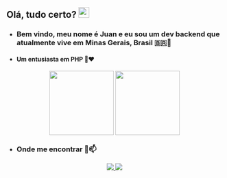 ## Olá, tudo certo? <img src="https://media.giphy.com/media/hvRJCLFzcasrR4ia7z/giphy.gif" width="25">

-  ### Bem vindo, meu nome é Juan e eu sou um dev backend que atualmente vive em Minas Gerais, Brasil 🇧🇷👾
-  #### Um entusiasta em PHP 🐘❤️

<p align="center">
 <img height="150em" align="center" src="https://github-readme-stats.vercel.app/api?username=barreto-juan&show_icons=true&theme=tokyonight&border_radius=10px)](https://github.com/anuraghazra/github-readme-stats">
 <img height="150em" align="center" src="https://github-readme-stats.vercel.app/api/top-langs/?username=barreto-juan&layout=compact&theme=tokyonight&border=10px)](https://github.com/anuraghazra/github-readme-stats">
</p>

- ### Onde me encontrar 💌📫

<p align="center">
  <a href="mailto:jbarreto2105@gmail.com" target="_blank">
   <img src="https://img.shields.io/badge/-Gmail-000000?style=for-the-badge&logo=gmail&logoColor=white">
  </a>

  <a href="https://www.linkedin.com/in/juan-barreto-167386233/" target="_blank">
   <img src="https://img.shields.io/badge/-LinkedIn-000000?style=for-the-badge&logo=linkedin&logoColor=white">
  </a>
</p>
